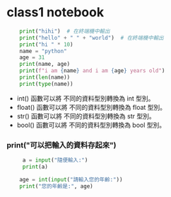 # class1 notebook

```python
    print("hihi")  # 在終端機中輸出
    print("hello" + " " + "world")  # 在終端機中輸出
    print("hi " * 10)
    name = "python"
    age = 31
    print(name, age)
    print(f"i am {name} and i am {age} years old")
    print(len(name))
    print(type(name))
```

- int() 函數可以將 不同的資料型別轉換為 int 型別。
- float() 函數可以將 不同的資料型別轉換為 float 型別。
- str() 函數可以將 不同的資料型別轉換為 str 型別。
- bool() 函數可以將 不同的資料型別轉換為 bool 型別。

### print("可以把輸入的資料存起來")

```python
     a = input("隨便輸入:")
     print(a)
```

```python
    age = int(input("請輸入您的年齡:"))
    print("您的年齡是:", age)
```

